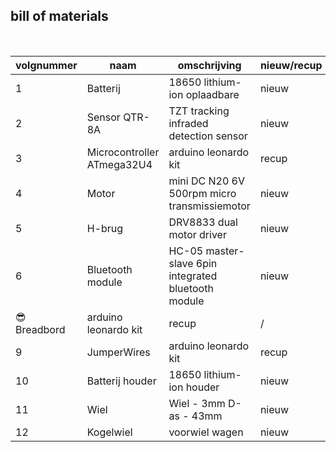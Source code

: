 ## bill of materials
<br />


|volgnummer|naam|omschrijving|nieuw/recup|kostprijs/stuk|aantal|subtotaal|
|----------|----|------------|-----------|---------|------|---------|
|         1| Batterij | 18650 lithium-ion oplaadbare  | nieuw |    3,39       |   2x   |    6,78     |
|         2| Sensor QTR-8A  | TZT tracking infraded detection sensor |  nieuw  |    1,24          |  1x    |    1,24     |
|         3| Microcontroller ATmega32U4  | arduino leonardo kit       |  recup  |        5,53      |   1x   |    5,53     |
|         4| Motor   | mini DC N20 6V 500rpm micro transmissiemotor     |  nieuw  |    6,54        |   2x   |   13,08        |
|         5| H-brug   | DRV8833 dual motor driver            |  nieuw  |     3,265         |  3x    |    9,795     |
|         6| Bluetooth module   | HC-05 master-slave 6pin integrated bluetooth module           |  nieuw  |   4,73           |  1x    |    4,73     |
|         😎 Breadbord | arduino leonardo kit   | recup |    /       |   1x   |    /     |
|         9| JumperWires | arduino leonardo kit   | recup |    /       |   16x   |    /     |
|        10| Batterij houder |18650 lithium-ion houder    | nieuw |    1,95       |   1x   |    1,95     |
|        11| Wiel | Wiel - 3mm D-as - 43mm   | nieuw |    1,85       |   2x   |     3,7    |
|        12| Kogelwiel | voorwiel wagen   | nieuw |    1,62       |   1x   |    1,62     |

